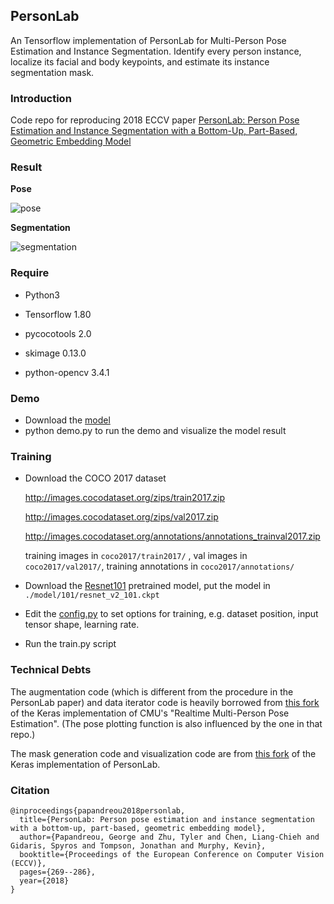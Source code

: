 ## PersonLab

An Tensorflow implementation of PersonLab for Multi-Person Pose Estimation and Instance Segmentation. Identify every person instance, localize its facial and body keypoints, and estimate its instance segmentation mask.


### Introduction

Code repo for reproducing 2018 ECCV paper [PersonLab: Person Pose Estimation and Instance Segmentation with a Bottom-Up, Part-Based, Geometric Embedding Model](https://link.springer.com/chapter/10.1007/978-3-030-01264-9_17) 

### Result

**Pose**

![pose](https://github.com/scnuhealthy/Tensorflow_PersonLab/blob/master/demo_result/pose.jpg)

**Segmentation**

![segmentation](https://github.com/scnuhealthy/Tensorflow_PersonLab/blob/master/demo_result/instances_masks.jpg)

### Require

* Python3

* Tensorflow 1.80
* pycocotools  2.0
* skimage  0.13.0
* python-opencv 3.4.1



### Demo

* Download the [model](https://www.dropbox.com/sh/nvl39oxwwrzzysx/AADzVaWp4fxBjnnMdaLm8NUya?dl=0)
* python demo.py to run the demo and visualize the model result



### Training

* Download the COCO 2017 dataset

  http://images.cocodataset.org/zips/train2017.zip

  http://images.cocodataset.org/zips/val2017.zip

  http://images.cocodataset.org/annotations/annotations_trainval2017.zip

  training images in `coco2017/train2017/` , val images in `coco2017/val2017/`, training annotations in `coco2017/annotations/`

* Download the [Resnet101](http://download.tensorflow.org/models/resnet_v2_101_2017_04_14.tar.gz) pretrained model, put the model in `./model/101/resnet_v2_101.ckpt`

* Edit the [config.py](https://github.com/scnuhealthy/Tensorflow_PersonLab/blob/master/config.py) to set options for training, e.g. dataset position, input tensor shape, learning rate. 
* Run the train.py script


### Technical Debts

The augmentation code (which is different from the procedure in the PersonLab paper) and data iterator code is heavily borrowed from [this fork](https://github.com/anatolix/keras_Realtime_Multi-Person_Pose_Estimation) of the Keras implementation of CMU's "Realtime Multi-Person Pose Estimation". (The pose plotting function is also influenced by the one in that repo.)

The mask generation code and visualization code are from [this fork](https://github.com/octiapp/KerasPersonLab) of the Keras implementation of PersonLab.

### Citation

```
@inproceedings{papandreou2018personlab,
  title={PersonLab: Person pose estimation and instance segmentation with a bottom-up, part-based, geometric embedding model},
  author={Papandreou, George and Zhu, Tyler and Chen, Liang-Chieh and Gidaris, Spyros and Tompson, Jonathan and Murphy, Kevin},
  booktitle={Proceedings of the European Conference on Computer Vision (ECCV)},
  pages={269--286},
  year={2018}
}
```
